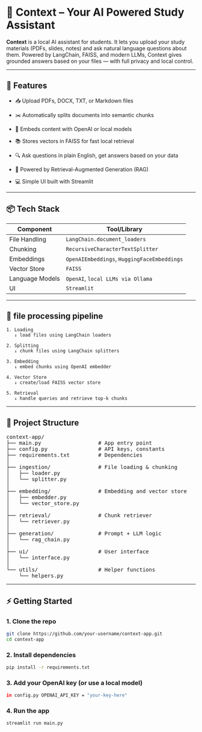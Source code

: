 # 🧠 Context – Your AI Powered Study Assistant

**Context** is a local AI assistant for students. It lets you upload your study materials (PDFs, slides, notes) and ask natural language questions about them. Powered by LangChain, FAISS, and modern LLMs, Context gives grounded answers based on your files — with full privacy and local control.

---

## 🚀 Features

- 📥 Upload PDFs, DOCX, TXT, or Markdown files
  
- ✂️ Automatically splits documents into semantic chunks
  
- 🔢 Embeds content with OpenAI or local models
  
- 📚 Stores vectors in FAISS for fast local retrieval
  
- 🔍 Ask questions in plain English, get answers based on your data
  
- 🧠 Powered by Retrieval-Augmented Generation (RAG)

- 💻 Simple UI built with Streamlit

---

## 📦 Tech Stack

| Component        | Tool/Library                    |
|------------------|----------------------------------|
| File Handling    | `LangChain.document_loaders`     |
| Chunking         | `RecursiveCharacterTextSplitter` |
| Embeddings       | `OpenAIEmbeddings`, `HuggingFaceEmbeddings` |
| Vector Store     | `FAISS`                          |
| Language Models  | `OpenAI`, `local LLMs via Ollama` |
| UI               | `Streamlit`                      |

---

## 🔁 file processing pipeline

```
1. Loading
   ↓ load files using LangChain loaders

2. Splitting
   ↓ chunk files using LangChain splitters

3. Embedding
   ↓ embed chunks using OpenAI embedder

4. Vector Store
   ↓ create/load FAISS vector store

5. Retrieval
   ↓ handle queries and retrieve top-k chunks
```

---

## 📁 Project Structure

<pre>
context-app/
├── main.py                  # App entry point
├── config.py                # API keys, constants
├── requirements.txt         # Dependencies
│
├── ingestion/               # File loading & chunking
│   ├── loader.py
│   └── splitter.py
│
├── embedding/               # Embedding and vector store
│   ├── embedder.py
│   └── vector_store.py
│
├── retrieval/               # Chunk retriever
│   └── retriever.py
│
├── generation/              # Prompt + LLM logic
│   └── rag_chain.py
│
├── ui/                      # User interface
│   └── interface.py
│
└── utils/                   # Helper functions
    └── helpers.py
</pre>


---

## ⚡ Getting Started

### 1. Clone the repo
```bash
git clone https://github.com/your-username/context-app.git
cd context-app
```
### 2. Install dependencies
```bash
pip install -r requirements.txt
```
### 3. Add your OpenAI key (or use a local model)
```bash
in config.py OPENAI_API_KEY = "your-key-here"
```
### 4. Run the app
```bash
streamlit run main.py
```
